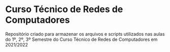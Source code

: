 # Curso Técnico de Redes de Computadores
Repositório criado para armazenar os arquivos e scripts utilizados nas aulas do 1º, 2º, 3º Semestre do Curso Técnico de Redes de Computadores em 2021/2022

<!--
> **Note**
> This is a note

> **Warning**
> This is a warning
-->
